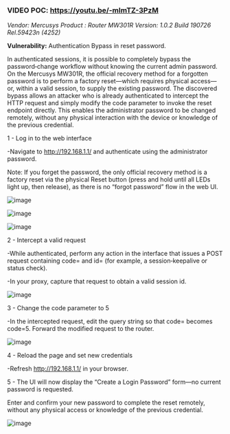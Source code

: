 ### VIDEO POC: https://youtu.be/-mlmTZ-3PzM

*Vendor: Mercusys*
*Product : Router MW301R*
*Version: 1.0.2 Build 190726 Rel.59423n (4252)*

**Vulnerability:** Authentication Bypass in reset password.

In authenticated sessions, it is possible to completely bypass the password‑change workflow without knowing the current admin password. 
On the Mercusys MW301R, the official recovery method for a forgotten password is to perform a factory reset—which requires physical access—or, within a valid session, to supply the existing password. 
The discovered bypass allows an attacker who is already authenticated to intercept the HTTP request and simply modify the code parameter to invoke the reset endpoint directly. 
This enables the administrator password to be changed remotely, without any physical interaction with the device or knowledge of the previous credential.


1 - Log in to the web interface

-Navigate to http://192.168.1.1/ and authenticate using the administrator password.

Note: If you forget the password, the only official recovery method is a factory reset via the physical Reset button (press and hold until all LEDs light up, then release), as there is no “forgot password” flow in the web UI.

![image](https://github.com/user-attachments/assets/962bd223-129f-4eae-9559-d56e592a6efc)

![image](https://github.com/user-attachments/assets/c6df40c3-389a-417f-a859-936f930c14bd)

![image](https://github.com/user-attachments/assets/be579659-57b2-40e5-b4e9-9e14746aad6f)


2 - Intercept a valid request

-While authenticated, perform any action in the interface that issues a POST request containing code=<value> and id=<token> (for example, a session‑keepalive or status check).

-In your proxy, capture that request to obtain a valid session id.

![image](https://github.com/user-attachments/assets/a1010727-4c33-4ff2-87db-7c9459dfbc82)


3 - Change the code parameter to 5

-In the intercepted request, edit the query string so that code=<original> becomes code=5.
Forward the modified request to the router.

![image](https://github.com/user-attachments/assets/4cf64f7d-86be-4ad2-8205-a23684f5e83e)

4 - Reload the page and set new credentials

-Refresh http://192.168.1.1/ in your browser.

5 - The UI will now display the “Create a Login Password” form—no current password is requested.

Enter and confirm your new password to complete the reset remotely, without any physical access or knowledge of the previous credential.

![image](https://github.com/user-attachments/assets/4c937df0-83ed-4f05-be2c-2533c4727c0b)


